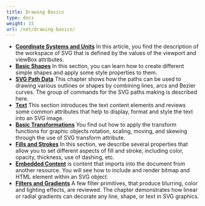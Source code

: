 ```yaml
---
title: Drawing Basics
type: docs
weight: 15
url: /net/drawing-basics/
---
```


- **[Coordinate Systems and Units](http://localhost:1313/svg/net/drawing-basics/coordinate-systems-and-units/)**  In this article, you find the description of the workspace of SVG that is defined by the values of the viewport and viewBox attributes.
- **[Basic Shapes](http://localhost:1313/svg/net/drawing-basics/basic-shapes/)** In this section, you can learn how to create different simple shapes and apply some style properties to them.
- **[SVG Path Data](http://localhost:1313/svg/net/drawing-basics/svg-path-data/)** This chapter shows how the paths can be used to drawing various outlines or shapes by combining lines, arcs and Bezier curves. The group of commands for the SVG paths making is described here.
- **[Text](http://localhost:1313/svg/net/drawing-basics/text/)** This section introduces the text content elements and reviews some common attributes that help to display,  format and style the text into an SVG image.
- **[Basic Transformations](http://localhost:1313/svg/net/drawing-basics/basic-transformations/)** You find out how to apply the transform functions for graphic objects rotation, scaling, moving, and skewing through the use of SVG transform attribute. 
- **[Fills and Strokes](http://localhost:1313/svg/net/drawing-basics/fills-and-strokes/)** In this section, we describe several properties that allow you to set different aspects of fill and stroke, including color,  opacity, thickness, use of dashing, etc.
- **[Embedded Content](http://localhost:1313/svg/net/drawing-basics/embedded-content/)**  is content that imports into the document from another resource. You will see how to include and render bitmap and HTML element within an SVG object.
- **[Filters and Gradients](http://localhost:1313/svg/net/drawing-basics/filters-and-gradients/)**  A few filter primitives, that produce blurring, color and lighting effects, are reviewed. The chapter demonstrates how linear or radial gradients can decorate any line, shape, or text in SVG graphics.